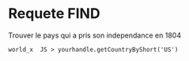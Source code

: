 # Requete FIND

Trouver le pays qui a pris son independance en 1804

```
world_x  JS > yourhandle.getCountryByShort('US')
 ```

